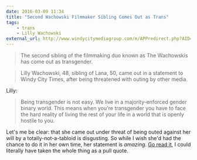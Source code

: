 ```yaml
---
date: 2016-03-09 11:34
title: "Second Wachowski Filmmaker Sibling Comes Out as Trans"
tags:
	- trans
	- Lilly Wachowski
external_url: http://www.windycitymediagroup.com/m/APPredirect.php?AID=54509
---
```


>The second sibling of the filmmaking duo known as The Wachowskis has come out as transgender.

>Lilly Wachowski, 48, sibling of Lana, 50, came out in a statement to Windy City Times, after being threatened with outing by other media.

Lilly:

>Being transgender is not easy. We live in a majority-enforced gender binary world. This means when you're transgender you have to face the hard reality of living the rest of your life in a world that is openly hostile to you. 

Let's me be clear: that she came out under threat of being outed against her will by a totally-not-a-tabloid is disgusting. So while I wish she'd had the chance to do it in her own time, her statement is *amazing*. [Go read it](http://www.windycitymediagroup.com/m/APPredirect.php?AID=54509), I could literally have taken the whole thing as a pull quote.
